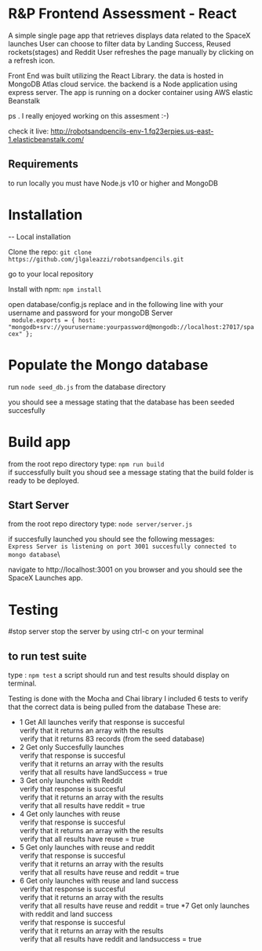 # R&P Frontend Assessment - React

A simple single page app that retrieves displays data related to the SpaceX launches
User can choose to filter data by Landing Success, Reused rockets(stages) and Reddit
User refreshes the page manually by clicking on a refresh icon.

Front End was built utilizing the React Library.
the data is hosted in MongoDB Atlas cloud service. 
the backend is a Node application using express server.
The app is running on a docker container using AWS elastic Beanstalk 

ps . I really enjoyed working on this assesment :-)

check it live:  http://robotsandpencils-env-1.fq23erpies.us-east-1.elasticbeanstalk.com/

## Requirements

to run locally you must have Node.js v10 or higher and MongoDB

# Installation

-- Local installation

Clone the repo: `git clone https://github.com/jlgaleazzi/robotsandpencils.git`

go to your local repository

Install with npm:  `npm install`

open database/config.js
replace <username> and <password> in the following line with your username and password for your mongoDB Server\
` module.exports = {
  host: "mongodb+srv://yourusername:yourpassword@mongodb://localhost:27017/spacex"
};`
# Populate the Mongo database
run `node seed_db.js` from the database directory

you should see a message stating that the database has been seeded succesfully

# Build app
from the root repo directory type: `npm run build`\
if successfully built you shoud see a message stating that the build folder is ready to be deployed.

## Start Server
from the root repo directory type: `node server/server.js`

if succesfully launched you should see the following messages:\
`Express Server is listening on port 3001
succesfully connected to mongo database`\

navigate to http://localhost:3001 on you browser and you should see the SpaceX Launches app.

# Testing

#stop server
stop the server by using ctrl-c on your terminal
## to run test suite
type : `npm test`
a script should run and test results should display on terminal.

Testing is done with the Mocha and Chai library
I included 6 tests to verify that the correct data is being pulled from the database
These are:
* 1 Get All launches 
    verify that response is succesful\
    verify that it returns an array with the results\
    verify that it returns 83 records (from the seed database)
* 2 Get only Succesfully launches\
    verify that response is succesful\
    verify that it returns an array with the results\
    verify that all results have landSuccess = true
* 3 Get only launches with Reddit\
    verify that response is succesful\
    verify that it returns an array with the results\
    verify that all results have reddit = true
* 4 Get only launches with reuse\
    verify that response is succesful\
    verify that it returns an array with the results\
    verify that all results have reuse = true
* 5 Get only launches with reuse and reddit\
    verify that response is succesful\
    verify that it returns an array with the results\
    verify that all results have reuse and reddit = true
* 6 Get only launches with reuse and land success\
    verify that response is succesful\
    verify that it returns an array with the results\
    verify that all results have reuse and reddit = true
*7 Get only launches with reddit and land success\
    verify that response is succesful\
    verify that it returns an array with the results\
    verify that all results have reddit and landsuccess = true


